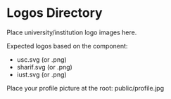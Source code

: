 # Logos Directory

Place university/institution logo images here.

Expected logos based on the component:
- usc.svg (or .png)
- sharif.svg (or .png)
- iust.svg (or .png)

Place your profile picture at the root: public/profile.jpg

